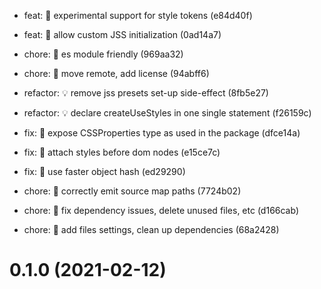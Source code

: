 * feat: 🎸 experimental support for style tokens (e84d40f)

* feat: 🎸 allow custom JSS initialization (0ad14a7)

* chore: 🤖 es module friendly (969aa32)
* chore: 🤖 move remote, add license (94abff6)

* refactor: 💡 remove jss presets set-up side-effect (8fb5e27)

* refactor: 💡 declare createUseStyles in one single statement (f26159c)

* fix: 🐛 expose CSSProperties type as used in the package (dfce14a)

* fix: 🐛 attach styles before dom nodes (e15ce7c)
* fix: 🐛 use faster object hash (ed29290)

* chore: 🤖 correctly emit source map paths (7724b02)
* chore: 🤖 fix dependency issues, delete unused files, etc (d166cab)

* chore: 🤖 add files settings, clean up dependencies (68a2428)

# 0.1.0 (2021-02-12)

